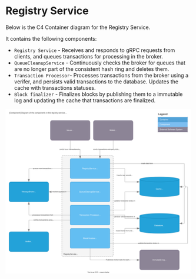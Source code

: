# Registry Service

Below is the C4 Container diagram for the Registry Service.

It contains the following components:

- `Registry Service` - Receives and responds to gRPC requests from clients, and queues transactions for processing in the broker.
- `QueueCleanupService` - Continuously checks the broker for queues that are no longer part of the consistent hash ring and deletes them.
- `Transaction Processor`- Processes transactions from the broker using a verifer, and persists valid transactions to the database. Updates the cache with transactions statuses.
- `Block finalizer` - Finalizes blocks by publishing them to a immutable log and updating the cache that transactions are finalized.

![C4 Container diagram](./diagrams/registry_service.component.drawio.svg)
